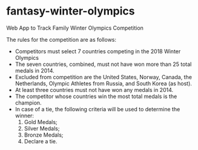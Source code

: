 # fantasy-winter-olympics
Web App to Track Family Winter Olympics Competition

The rules for the competition are as follows:
* Competitors must select 7 countries competing in the 2018 Winter Olympics
* The seven countries, combined, must not have won more than 25 total medals in 2014.
* Excluded from competition are the United States, Norway, Canada, the Netherlands, Olympic Athletes from Russia, and South Korea (as host).
* At least three countries must not have won any medals in 2014.
* The competitor whose countries win the most total medals is the champion.
* In case of a tie, the following criteria will be used to determine the winner: 
  1) Gold Medals; 
  2) Silver Medals; 
  3) Bronze Medals; 
  4) Declare a tie.

